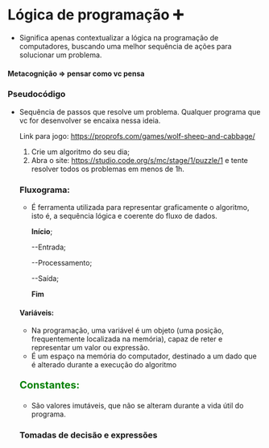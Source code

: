 # Lógica de programação :heavy_plus_sign:

- Significa apenas contextualizar a lógica na programação de computadores, buscando uma melhor sequência de ações para solucionar um problema.

#### Metacognição => pensar como vc pensa

### Pseudocódigo 

- Sequência de passos que resolve um problema. Qualquer programa que vc for desenvolver se encaixa nessa ideia.

  Link para jogo: https://proprofs.com/games/wolf-sheep-and-cabbage/

  

  1. Crie um algoritmo do seu dia;
  2. Abra o site: https://studio.code.org/s/mc/stage/1/puzzle/1 e tente resolver todos os problemas em menos de 1h.

  ### Fluxograma:

  - É ferramenta utilizada para representar graficamente o algoritmo, isto é, a sequência lógica e coerente do fluxo de dados.

    **Início**;

    --Entrada;

    --Processamento;

    --Saída;

    **Fim**

  

  #### Variáveis:

  - Na programação, uma variável é um objeto (uma posição, frequentemente localizada na memória), capaz de reter e representar um valor ou expressão.
  - É um espaço na memória do computador, destinado a um dado que é alterado durante a execução do algoritmo 

  <p style="color: green; font-weight: bold; font-size: 20px;">Constantes:</p>

  - São valores imutáveis, que não se alteram durante a vida útil do programa.

  

  ### Tomadas de decisão e expressões

  

